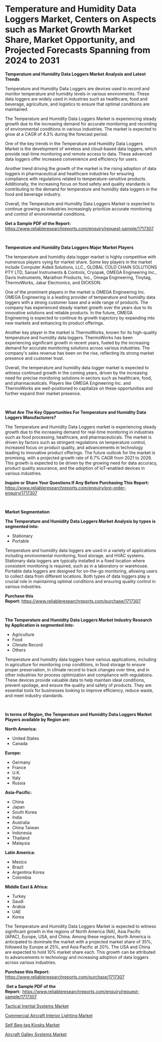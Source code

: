 <p><h1>Temperature and Humidity Data Loggers Market, Centers on Aspects such as Market Growth Market Share, Market Opportunity, and Projected Forecasts Spanning from 2024 to 2031</h1></p><p><strong>Temperature and Humidity Data Loggers Market Analysis and Latest Trends</strong></p>
<p><p>Temperature and Humidity Data Loggers are devices used to record and monitor temperature and humidity levels in various environments. These data loggers are widely used in industries such as healthcare, food and beverage, agriculture, and logistics to ensure that optimal conditions are maintained.</p><p>The Temperature and Humidity Data Loggers Market is experiencing steady growth due to the increasing demand for accurate monitoring and recording of environmental conditions in various industries. The market is expected to grow at a CAGR of 4.3% during the forecast period.</p><p>One of the key trends in the Temperature and Humidity Data Loggers Market is the development of wireless and cloud-based data loggers, which provide real-time monitoring and remote access to data. These advanced data loggers offer increased convenience and efficiency for users.</p><p>Another trend driving the growth of the market is the rising adoption of data loggers in pharmaceutical and healthcare industries for ensuring compliance with regulations related to temperature-sensitive products. Additionally, the increasing focus on food safety and quality standards is contributing to the demand for temperature and humidity data loggers in the food and beverage industry.</p><p>Overall, the Temperature and Humidity Data Loggers Market is expected to continue growing as industries increasingly prioritize accurate monitoring and control of environmental conditions.</p></p>
<p><strong>Get a Sample PDF of the Report:&nbsp;</strong> <a href="https://www.reliableresearchreports.com/enquiry/request-sample/1717307">https://www.reliableresearchreports.com/enquiry/request-sample/1717307</a></p>
<p>&nbsp;</p>
<p><strong>Temperature and Humidity Data Loggers Major Market Players</strong></p>
<p><p>The temperature and humidity data logger market is highly competitive with numerous players vying for market share. Some key players in the market include Computer Aided Solutions, LLC., GLOBAL COLD CHAIN SOLUTIONS PTY LTD, Sansel Instruments & Controls, Cryopak, OMEGA Engineering Inc., Davis Instruments, Marathon Products, Inc., Omega Engineering, Tinytag, ThermoWorks, Jakar Electronics, and DICKSON.</p><p>One of the prominent players in the market is OMEGA Engineering Inc. OMEGA Engineering is a leading provider of temperature and humidity data loggers with a strong customer base and a wide range of products. The company has experienced steady market growth over the years due to its innovative solutions and reliable products. In the future, OMEGA Engineering is expected to continue its growth trajectory by expanding into new markets and enhancing its product offerings.</p><p>Another key player in the market is ThermoWorks, known for its high-quality temperature and humidity data loggers. ThermoWorks has been experiencing significant growth in recent years, fueled by the increasing demand for accurate monitoring solutions across various industries. The company's sales revenue has been on the rise, reflecting its strong market presence and customer trust.</p><p>Overall, the temperature and humidity data logger market is expected to witness continued growth in the coming years, driven by the increasing need for precise monitoring solutions in sectors such as healthcare, food, and pharmaceuticals. Players like OMEGA Engineering Inc. and ThermoWorks are well-positioned to capitalize on these opportunities and further expand their market presence.</p></p>
<p>&nbsp;</p>
<p><strong>What Are The Key Opportunities For Temperature and Humidity Data Loggers Manufacturers?</strong></p>
<p><p>The Temperature and Humidity Data Loggers market is experiencing steady growth due to the increasing demand for real-time monitoring in industries such as food processing, healthcare, and pharmaceuticals. The market is driven by factors such as stringent regulations on temperature control, increased focus on product quality, and advancements in technology leading to innovative product offerings. The future outlook for the market is promising, with a projected growth rate of 6.7% CAGR from 2021 to 2026. This growth is expected to be driven by the growing need for data accuracy, product quality assurance, and the adoption of IoT-enabled devices in various industries.</p></p>
<p><strong>Inquire or Share Your Questions If Any Before Purchasing This Report:</strong> <a href="https://www.reliableresearchreports.com/enquiry/pre-order-enquiry/1717307">https://www.reliableresearchreports.com/enquiry/pre-order-enquiry/1717307</a></p>
<p>&nbsp;</p>
<p><strong>Market Segmentation</strong></p>
<p><strong>The Temperature and Humidity Data Loggers Market Analysis by types is segmented into:</strong></p>
<p><ul><li>Stationary</li><li>Portable</li></ul></p>
<p><p>Temperature and humidity data loggers are used in a variety of applications including environmental monitoring, food storage, and HVAC systems. Stationary data loggers are typically installed in a fixed location where consistent monitoring is required, such as in a laboratory or warehouse. Portable data loggers are designed for on-the-go monitoring, allowing users to collect data from different locations. Both types of data loggers play a crucial role in maintaining optimal conditions and ensuring quality control in various industries.</p></p>
<p><strong>Purchase this Report:&nbsp;</strong><a href="https://www.reliableresearchreports.com/purchase/1717307">https://www.reliableresearchreports.com/purchase/1717307</a></p>
<p>&nbsp;</p>
<p><strong>The Temperature and Humidity Data Loggers Market Industry Research by Application is segmented into:</strong></p>
<p><ul><li>Agriculture</li><li>Food</li><li>Climate Record</li><li>Others</li></ul></p>
<p><p>Temperature and humidity data loggers have various applications, including in agriculture for monitoring crop conditions, in food storage to ensure proper preservation, in climate record to track changes over time, and in other industries for process optimization and compliance with regulations. These devices provide valuable data to help maintain ideal conditions, prevent spoilage, and ensure the quality and safety of products. They are essential tools for businesses looking to improve efficiency, reduce waste, and meet industry standards.</p></p>
<p>&nbsp;</p>
<p><strong>In terms of Region, the Temperature and Humidity Data Loggers Market Players available by Region are:</strong></p>
<p>
    <p> <strong> North America: </strong>
        <ul>
            <li>United States</li>
            <li>Canada</li>
        </ul>
        </p> 
    <p> <strong> Europe: </strong>
        <ul>
            <li>Germany</li>
            <li>France</li>
            <li>U.K.</li>
            <li>Italy</li>
            <li>Russia</li>
        </ul>
        </p> 
    <p> <strong> Asia-Pacific: </strong>
        <ul>
            <li>China</li>
            <li>Japan</li>
            <li>South Korea</li>
            <li>India</li>
            <li>Australia</li>
            <li>China Taiwan</li>
            <li>Indonesia</li>
            <li>Thailand</li>
            <li>Malaysia</li>
        </ul>
        </p> 
    <p> <strong> Latin America: </strong>
        <ul>
            <li>Mexico</li>
            <li>Brazil</li>
            <li>Argentina Korea</li>
            <li>Colombia</li>
        </ul>
        </p> 
    <p> <strong> Middle East & Africa: </strong>
        <ul>
            <li>Turkey</li>
            <li>Saudi</li>
            <li>Arabia</li>
            <li>UAE</li>
            <li>Korea</li>
        </ul>
    </p>
    </p>
<p><p>The Temperature and Humidity Data Loggers Market is expected to witness significant growth in the regions of North America (NA), Asia Pacific (APAC), Europe, USA, and China. Among these regions, North America is anticipated to dominate the market with a projected market share of 35%, followed by Europe at 25%, and Asia Pacific at 20%. The USA and China are expected to hold 10% market share each. This growth can be attributed to advancements in technology and increasing adoption of data loggers across various industries.</p></p>
<p><strong>Purchase this Report: </strong><a href="https://www.reliableresearchreports.com/purchase/1717307">https://www.reliableresearchreports.com/purchase/1717307</a></p>
<p>&nbsp;<strong>Get a Sample PDF of the Report:&nbsp;&nbsp;</strong><a href="https://www.reliableresearchreports.com/enquiry/request-sample/1717307">https://www.reliableresearchreports.com/enquiry/request-sample/1717307</a></p>
<p><strong></strong></p>
<p><p><a href="https://github.com/PeterParrish5/Market-Research-Report-List-3/blob/main/tactical-inertial-systems-market.md">Tactical Inertial Systems Market</a></p><p><a href="https://github.com/jhcraigie/Market-Research-Report-List-2/blob/main/commercial-aircraft-interior-lighting-market.md">Commercial Aircraft Interior Lighting Market</a></p><p><a href="https://github.com/laholand/Market-Research-Report-List-2/blob/main/self-bag-tag-kiosks-market.md">Self Bag-tag Kiosks Market</a></p><p><a href="https://github.com/Whitneyboyettebo9kiw7yr13/Market-Research-Report-List-1/blob/main/aircraft-galley-systems-market.md">Aircraft Galley Systems Market</a></p></p>